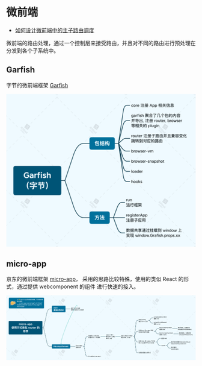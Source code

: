 # 微前端

- [如何设计微前端中的主子路由调度](https://mp.weixin.qq.com/s?__biz=Mzg4MjE5OTI4Mw==&mid=2247484940&idx=1&sn=178bd6502a3fad861fd4541fa33c242d&scene=21#wechat_redirect)

微前端的路由处理，通过一个控制层来接受路由，并且对不同的路由进行预处理在分发到各个子系统中。

## Garfish

字节的微前端框架 [Garfish](https://github.com/bytedance/garfish)

![](../image/Garfish.png)

## micro-app

京东的微前端框架 [micro-app](https://github.com/micro-zoe/micro-app)， 采用的思路比较特殊，使用的类似 React 的形式，通过提供 webcomponent 的组件
进行快速的接入。

![](../image/micro-app.png)
